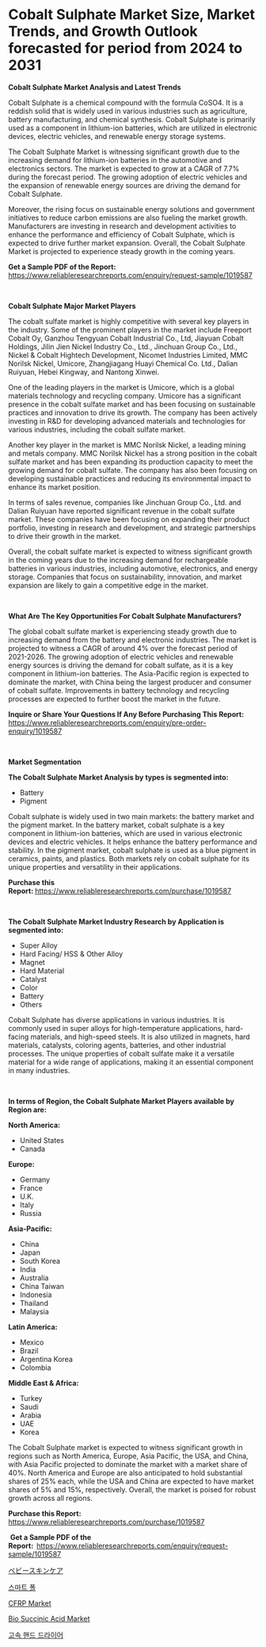 <p><h1>Cobalt Sulphate Market Size, Market Trends, and Growth Outlook forecasted for period from 2024 to 2031</h1></p><p><strong>Cobalt Sulphate Market Analysis and Latest Trends</strong></p>
<p><p>Cobalt Sulphate is a chemical compound with the formula CoSO4. It is a reddish solid that is widely used in various industries such as agriculture, battery manufacturing, and chemical synthesis. Cobalt Sulphate is primarily used as a component in lithium-ion batteries, which are utilized in electronic devices, electric vehicles, and renewable energy storage systems.</p><p>The Cobalt Sulphate Market is witnessing significant growth due to the increasing demand for lithium-ion batteries in the automotive and electronics sectors. The market is expected to grow at a CAGR of 7.7% during the forecast period. The growing adoption of electric vehicles and the expansion of renewable energy sources are driving the demand for Cobalt Sulphate.</p><p>Moreover, the rising focus on sustainable energy solutions and government initiatives to reduce carbon emissions are also fueling the market growth. Manufacturers are investing in research and development activities to enhance the performance and efficiency of Cobalt Sulphate, which is expected to drive further market expansion. Overall, the Cobalt Sulphate Market is projected to experience steady growth in the coming years.</p></p>
<p><strong>Get a Sample PDF of the Report:&nbsp;</strong> <a href="https://www.reliableresearchreports.com/enquiry/request-sample/1019587">https://www.reliableresearchreports.com/enquiry/request-sample/1019587</a></p>
<p>&nbsp;</p>
<p><strong>Cobalt Sulphate Major Market Players</strong></p>
<p><p>The cobalt sulfate market is highly competitive with several key players in the industry. Some of the prominent players in the market include Freeport Cobalt Oy, Ganzhou Tengyuan Cobalt Industrial Co., Ltd, Jiayuan Cobalt Holdings, Jilin Jien Nickel Industry Co., Ltd., Jinchuan Group Co., Ltd., Nickel & Cobalt Hightech Development, Nicomet Industries Limited, MMC Norilsk Nickel, Umicore, Zhangjiagang Huayi Chemical Co. Ltd., Dalian Ruiyuan, Hebei Kingway, and Nantong Xinwei.</p><p>One of the leading players in the market is Umicore, which is a global materials technology and recycling company. Umicore has a significant presence in the cobalt sulfate market and has been focusing on sustainable practices and innovation to drive its growth. The company has been actively investing in R&D for developing advanced materials and technologies for various industries, including the cobalt sulfate market.</p><p>Another key player in the market is MMC Norilsk Nickel, a leading mining and metals company. MMC Norilsk Nickel has a strong position in the cobalt sulfate market and has been expanding its production capacity to meet the growing demand for cobalt sulfate. The company has also been focusing on developing sustainable practices and reducing its environmental impact to enhance its market position.</p><p>In terms of sales revenue, companies like Jinchuan Group Co., Ltd. and Dalian Ruiyuan have reported significant revenue in the cobalt sulfate market. These companies have been focusing on expanding their product portfolio, investing in research and development, and strategic partnerships to drive their growth in the market.</p><p>Overall, the cobalt sulfate market is expected to witness significant growth in the coming years due to the increasing demand for rechargeable batteries in various industries, including automotive, electronics, and energy storage. Companies that focus on sustainability, innovation, and market expansion are likely to gain a competitive edge in the market.</p></p>
<p>&nbsp;</p>
<p><strong>What Are The Key Opportunities For Cobalt Sulphate Manufacturers?</strong></p>
<p><p>The global cobalt sulfate market is experiencing steady growth due to increasing demand from the battery and electronic industries. The market is projected to witness a CAGR of around 4% over the forecast period of 2021-2026. The growing adoption of electric vehicles and renewable energy sources is driving the demand for cobalt sulfate, as it is a key component in lithium-ion batteries. The Asia-Pacific region is expected to dominate the market, with China being the largest producer and consumer of cobalt sulfate. Improvements in battery technology and recycling processes are expected to further boost the market in the future.</p></p>
<p><strong>Inquire or Share Your Questions If Any Before Purchasing This Report:</strong> <a href="https://www.reliableresearchreports.com/enquiry/pre-order-enquiry/1019587">https://www.reliableresearchreports.com/enquiry/pre-order-enquiry/1019587</a></p>
<p>&nbsp;</p>
<p><strong>Market Segmentation</strong></p>
<p><strong>The Cobalt Sulphate Market Analysis by types is segmented into:</strong></p>
<p><ul><li>Battery</li><li>Pigment</li></ul></p>
<p><p>Cobalt sulphate is widely used in two main markets: the battery market and the pigment market. In the battery market, cobalt sulphate is a key component in lithium-ion batteries, which are used in various electronic devices and electric vehicles. It helps enhance the battery performance and stability. In the pigment market, cobalt sulphate is used as a blue pigment in ceramics, paints, and plastics. Both markets rely on cobalt sulphate for its unique properties and versatility in their applications.</p></p>
<p><strong>Purchase this Report:&nbsp;</strong><a href="https://www.reliableresearchreports.com/purchase/1019587">https://www.reliableresearchreports.com/purchase/1019587</a></p>
<p>&nbsp;</p>
<p><strong>The Cobalt Sulphate Market Industry Research by Application is segmented into:</strong></p>
<p><ul><li>Super Alloy</li><li>Hard Facing/ HSS & Other Alloy</li><li>Magnet</li><li>Hard Material</li><li>Catalyst</li><li>Color</li><li>Battery</li><li>Others</li></ul></p>
<p><p>Cobalt Sulphate has diverse applications in various industries. It is commonly used in super alloys for high-temperature applications, hard-facing materials, and high-speed steels. It is also utilized in magnets, hard materials, catalysts, coloring agents, batteries, and other industrial processes. The unique properties of cobalt sulfate make it a versatile material for a wide range of applications, making it an essential component in many industries.</p></p>
<p>&nbsp;</p>
<p><strong>In terms of Region, the Cobalt Sulphate Market Players available by Region are:</strong></p>
<p>
    <p> <strong> North America: </strong>
        <ul>
            <li>United States</li>
            <li>Canada</li>
        </ul>
        </p> 
    <p> <strong> Europe: </strong>
        <ul>
            <li>Germany</li>
            <li>France</li>
            <li>U.K.</li>
            <li>Italy</li>
            <li>Russia</li>
        </ul>
        </p> 
    <p> <strong> Asia-Pacific: </strong>
        <ul>
            <li>China</li>
            <li>Japan</li>
            <li>South Korea</li>
            <li>India</li>
            <li>Australia</li>
            <li>China Taiwan</li>
            <li>Indonesia</li>
            <li>Thailand</li>
            <li>Malaysia</li>
        </ul>
        </p> 
    <p> <strong> Latin America: </strong>
        <ul>
            <li>Mexico</li>
            <li>Brazil</li>
            <li>Argentina Korea</li>
            <li>Colombia</li>
        </ul>
        </p> 
    <p> <strong> Middle East & Africa: </strong>
        <ul>
            <li>Turkey</li>
            <li>Saudi</li>
            <li>Arabia</li>
            <li>UAE</li>
            <li>Korea</li>
        </ul>
    </p>
    </p>
<p><p>The Cobalt Sulphate market is expected to witness significant growth in regions such as North America, Europe, Asia Pacific, the USA, and China, with Asia Pacific projected to dominate the market with a market share of 40%. North America and Europe are also anticipated to hold substantial shares of 25% each, while the USA and China are expected to have market shares of 5% and 15%, respectively. Overall, the market is poised for robust growth across all regions.</p></p>
<p><strong>Purchase this Report: </strong><a href="https://www.reliableresearchreports.com/purchase/1019587">https://www.reliableresearchreports.com/purchase/1019587</a></p>
<p>&nbsp;<strong>Get a Sample PDF of the Report:&nbsp;&nbsp;</strong><a href="https://www.reliableresearchreports.com/enquiry/request-sample/1019587">https://www.reliableresearchreports.com/enquiry/request-sample/1019587</a></p>
<p><strong></strong></p>
<p><p><a href="https://github.com/adcxff01450218/Market-Research-Report-List-1/blob/main/4478617192248.md">ベビースキンケア</a></p><p><a href="https://github.com/vsn7qpua81q/Market-Research-Report-List-1/blob/main/4911997192063.md">스마트 폴</a></p><p><a href="https://github.com/Whitneyboyettebo9kiw7yr13/Market-Research-Report-List-1/blob/main/cfrp-market.md">CFRP Market</a></p><p><a href="https://github.com/sonuprakash1/Market-Research-Report-List-1/blob/main/bio-succinic-acid-market.md">Bio Succinic Acid Market</a></p><p><a href="https://medium.com/@zolajenkins98/%EA%B3%A0%EC%86%8D-%EC%86%90%EB%A7%90%EB%A6%BC%EA%B8%B0-%EC%8B%9C%EC%9E%A5-%EB%8F%99%ED%96%A5-%EB%B0%8F-%EC%8B%9C%EC%9E%A5-%EB%B6%84%EC%84%9D%EC%9D%80-2024%EB%85%84%EB%B6%80%ED%84%B0-2031%EB%85%84%EA%B9%8C%EC%A7%80-%EC%98%88%EC%B8%A1%EB%90%A9%EB%8B%88%EB%8B%A4-ba1912765b40">고속 핸드 드라이어</a></p></p>